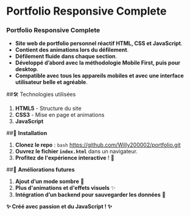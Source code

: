 # Portfolio Responsive Complete
### Portfolio Responsive Complete

- **Site web de portfolio personnel réactif HTML, CSS et JavaScript**.
- **Contient des animations lors du défilement**.
- **Défilement fluide dans chaque section**.
- **Développé d’abord avec la méthodologie Mobile First, puis pour desktop**.
- **Compatible avec tous les appareils mobiles et avec une interface utilisateur belle et agréable**.

##🛠️ Technologies utilisées
1. **HTML5** - Structure du site
2. **CSS3** - Mise en page et animations
3. **JavaScript**


##📂 **Installation**
1. **Clonez le repo** :
   ``bash``
https://github.com/Willy200002/portfolio.git
3. **Ouvrez le fichier ``index.html``** dans un navigateur.
4. **Profitez de l'expérience interactive** ! 🚀

##📌 **Améliorations futures**
1. **Ajout d’un mode sombre** 🌙
2. **Plus d'animations et d'effets visuels** ✨
3. **Intégration d’un backend pour sauvegarder les données** 🔄

**✨ Créé avec passion et du JavaScript ! ✨**
